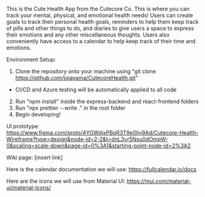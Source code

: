 This is the Cute Health App from the Cutecore Co.
This is where you can track your mental, physical, and emotional health needs! Users can create goals to track their personal
health goals, reminders to help them keep track of pills and other things to do, and diaries to give users a space to express
their emotions and any other miscellaneous thoughts. Users also conveniently have access to a calendar to help keep track of
their time and emotions.

Environment Setup:

1. Clone the repository onto your machine using "git clone https://github.com/jojayama/CutecoreHealth.git"

- CI/CD and Azure testing will be automatically applied to all code

2. Run "npm install" inside the express-backend and react-frontend folders
3. Run "npx prettier --write ." in the root folder
4. Begin developing!

UI prototype: https://www.figma.com/proto/4YGWdjxPBqR3T9e0Iiy9Ad/Cutecore-Health-Wireframe?type=design&node-id=2-2&t=dnL3vr5Nsu0dOmpW-0&scaling=scale-down&page-id=0%3A1&starting-point-node-id=2%3A2

Wiki page: [insert link]

Here is the calendar documentation we will use: https://fullcalendar.io/docs

Here are the icons we will use from Material UI: https://mui.com/material-ui/material-icons/
